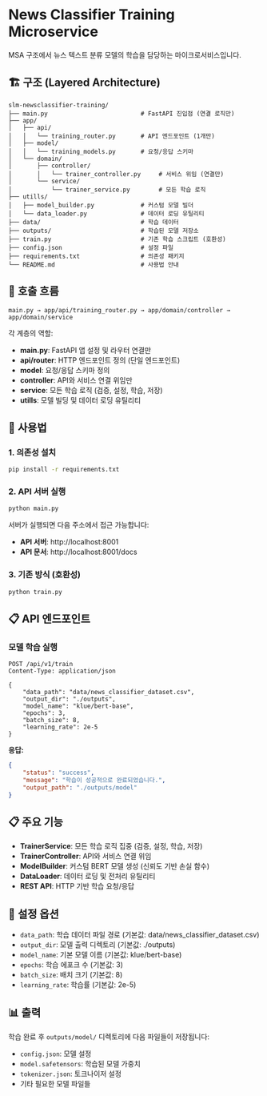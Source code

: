 # News Classifier Training Microservice

MSA 구조에서 뉴스 텍스트 분류 모델의 학습을 담당하는 마이크로서비스입니다.

## 🏗️ 구조 (Layered Architecture)

```
slm-newsclassifier-training/
├── main.py                          # FastAPI 진입점 (연결 로직만)
├── app/
│   ├── api/
│   │   └── training_router.py       # API 엔드포인트 (1개만)
│   ├── model/
│   │   └── training_models.py       # 요청/응답 스키마
│   └── domain/
│       ├── controller/
│       │   └── trainer_controller.py     # 서비스 위임 (연결만)
│       └── service/
│           └── trainer_service.py        # 모든 학습 로직
├── utills/
│   ├── model_builder.py             # 커스텀 모델 빌더
│   └── data_loader.py               # 데이터 로딩 유틸리티
├── data/                            # 학습 데이터
├── outputs/                         # 학습된 모델 저장소
├── train.py                         # 기존 학습 스크립트 (호환성)
├── config.json                      # 설정 파일
├── requirements.txt                 # 의존성 패키지
└── README.md                        # 사용법 안내
```

## 🔄 호출 흐름

```
main.py → app/api/training_router.py → app/domain/controller → app/domain/service
```

각 계층의 역할:
- **main.py**: FastAPI 앱 설정 및 라우터 연결만
- **api/router**: HTTP 엔드포인트 정의 (단일 엔드포인트)
- **model**: 요청/응답 스키마 정의
- **controller**: API와 서비스 연결 위임만
- **service**: 모든 학습 로직 (검증, 설정, 학습, 저장)
- **utills**: 모델 빌딩 및 데이터 로딩 유틸리티

## 🚀 사용법

### 1. 의존성 설치
```bash
pip install -r requirements.txt
```

### 2. API 서버 실행
```bash
python main.py
```

서버가 실행되면 다음 주소에서 접근 가능합니다:
- **API 서버**: http://localhost:8001
- **API 문서**: http://localhost:8001/docs

### 3. 기존 방식 (호환성)
```bash
python train.py
```

## 📋 API 엔드포인트

### 모델 학습 실행
```http
POST /api/v1/train
Content-Type: application/json

{
    "data_path": "data/news_classifier_dataset.csv",
    "output_dir": "./outputs",
    "model_name": "klue/bert-base",
    "epochs": 3,
    "batch_size": 8,
    "learning_rate": 2e-5
}
```

**응답:**
```json
{
    "status": "success",
    "message": "학습이 성공적으로 완료되었습니다.",
    "output_path": "./outputs/model"
}
```

## 📋 주요 기능

- **TrainerService**: 모든 학습 로직 집중 (검증, 설정, 학습, 저장)
- **TrainerController**: API와 서비스 연결 위임
- **ModelBuilder**: 커스텀 BERT 모델 생성 (신뢰도 기반 손실 함수)
- **DataLoader**: 데이터 로딩 및 전처리 유틸리티
- **REST API**: HTTP 기반 학습 요청/응답

## 🔧 설정 옵션

- `data_path`: 학습 데이터 파일 경로 (기본값: data/news_classifier_dataset.csv)
- `output_dir`: 모델 출력 디렉토리 (기본값: ./outputs)
- `model_name`: 기본 모델 이름 (기본값: klue/bert-base)
- `epochs`: 학습 에포크 수 (기본값: 3)
- `batch_size`: 배치 크기 (기본값: 8)
- `learning_rate`: 학습률 (기본값: 2e-5)

## 📊 출력

학습 완료 후 `outputs/model/` 디렉토리에 다음 파일들이 저장됩니다:
- `config.json`: 모델 설정
- `model.safetensors`: 학습된 모델 가중치
- `tokenizer.json`: 토크나이저 설정
- 기타 필요한 모델 파일들 